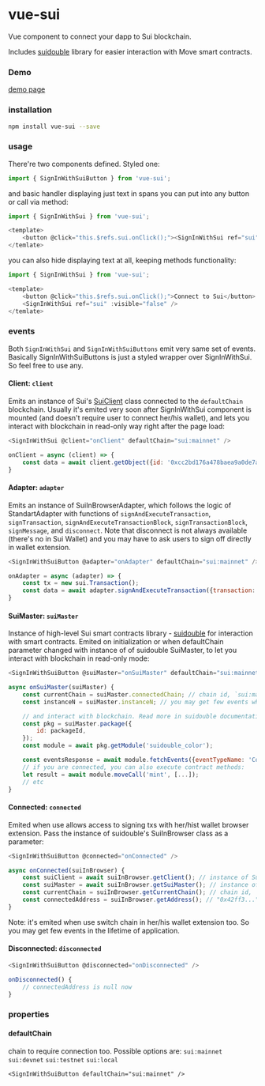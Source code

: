 # vue-sui

Vue component to connect your dapp to Sui blockchain.

Includes [suidouble](https://github.com/suidouble/suidouble) library for easier interaction with Move smart contracts.

### Demo

[demo page](https://suidouble.github.io/vue-sui/)

### installation

```bash
npm install vue-sui --save
```

### usage

There're two components defined. Styled one:

```javascript
import { SignInWithSuiButton } from 'vue-sui';
```

and basic handler displaying just text in spans you can put into any button or call via method:

```javascript
import { SignInWithSui } from 'vue-sui';

<template>
    <button @click="this.$refs.sui.onClick();"><SignInWithSui ref="sui" /></button>
</temlate>
```

you can also hide displaying text at all, keeping methods functionality:

```javascript
import { SignInWithSui } from 'vue-sui';

<template>
    <button @click="this.$refs.sui.onClick();">Connect to Sui</button>
    <SignInWithSui ref="sui" :visible="false" />
</temlate>
```

### events

Both `SignInWithSui` and `SignInWithSuiButtons` emit very same set of events. Basically SignInWithSuiButtons is just a styled wrapper over SignInWithSui. So feel free to use any.

#### Client: `client`

Emits an instance of Sui's [SuiClient](https://github.com/MystenLabs/sui/tree/main/sdk/typescript/) class connected to the `defaultChain` blockchain. Usually it's emited very soon after SignInWithSui component is mounted (and doesn't require user to connect her/his wallet), and lets you interact with blockchain in read-only way right after the page load:

```javascript
<SignInWithSui @client="onClient" defaultChain="sui:mainnet" />

onClient = async (client) => {
    const data = await client.getObject({id: '0xcc2bd176a478baea9a0de7a24cd927661cc6e860d5bacecb9a138ef20dbab231'});
}
```

#### Adapter: `adapter`

Emits an instance of SuiInBrowserAdapter, which follows the logic of StandartAdapter with functions of `signAndExecuteTransaction`,  `signTransaction`, `signAndExecuteTransactionBlock`, `signTransactionBlock`, `signMessage`, and `disconnect`. Note that disconnect is not always available (there's no in Sui Wallet) and you may have to ask users to sign off directly in wallet extension.

```javascript
<SignInWithSuiButton @adapter="onAdapter" defaultChain="sui:mainnet" />

onAdapter = async (adapter) => {
    const tx = new sui.Transaction();
    const data = await adapter.signAndExecuteTransaction({transaction: tx});
}
```

#### SuiMaster: `suiMaster`

Instance of high-level Sui smart contracts library - [suidouble](https://github.com/suidouble/suidouble) for interaction with smart contracts. Emited on initialization or when defaultChain parameter changed with instance of of suidouble SuiMaster, to let you interact with blockchain in read-only mode:

```javascript
<SignInWithSuiButton @suiMaster="onSuiMaster" defaultChain="sui:mainnet" />

async onSuiMaster(suiMaster) {
    const currentChain = suiMaster.connectedChain; // chain id, `sui:mainnet`  `sui:testnet` etc
    const instanceN = suiMaster.instanceN; // you may get few events when state changed, so you may check if it's same instance you had before

    // and interact with blockchain. Read more in suidouble documentation
    const pkg = suiMaster.package({
        id: packageId,
    });
    const module = await pkg.getModule('suidouble_color');

    const eventsResponse = await module.fetchEvents({eventTypeName: 'ColorCreated', order: 'descending'});
    // if you are connected, you can also execute contract methods:
    let result = await module.moveCall('mint', [...]);
    // etc
}
```

#### Connected: `connected`

Emited when use allows access to signing txs with her/hist wallet browser extension. Pass the instance of suidouble's SuiInBrowser class as a parameter:

```javascript
<SignInWithSuiButton @connected="onConnected" />

async onConnected(suiInBrowser) {
    const suiClient = await suiInBrowser.getClient(); // instance of SuiClient
    const suiMaster = await suiInBrowser.getSuiMaster(); // instance of suidouble SuiMaster instance
    const currentChain = suiInBrowser.getCurrentChain(); // chain id, `sui:mainnet`  `sui:testnet` etc
    const connectedAddress = suiInBrowser.getAddress(); // "0x42ff3..."
}
```

Note: it's emited when use switch chain in her/his wallet extension too. So you may get few events in the lifetime of application.

#### Disconnected: `disconnected`

```javascript
<SignInWithSuiButton @disconnected="onDisconnected" />

onDisconnected() {
    // connectedAddress is null now
}
```

### properties

#### defaultChain

chain to require connection too. Possible options are: `sui:mainnet` `sui:devnet` `sui:testnet` `sui:local`
```vue
<SignInWithSuiButton defaultChain="sui:mainnet" />
```


